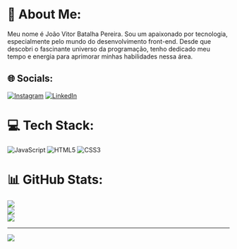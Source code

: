 # 💫 About Me:
Meu nome é João Vitor Batalha Pereira. Sou um apaixonado por tecnologia, especialmente pelo mundo do desenvolvimento front-end. Desde que descobri o fascinante universo da programação, tenho dedicado meu tempo e energia para aprimorar minhas habilidades nessa área.


## 🌐 Socials:
[![Instagram](https://img.shields.io/badge/Instagram-%23E4405F.svg?logo=Instagram&logoColor=white)](https://instagram.com/joaov.batalha) [![LinkedIn](https://img.shields.io/badge/LinkedIn-%230077B5.svg?logo=linkedin&logoColor=white)](https://linkedin.com/in/https://www.linkedin.com/in/jo%C3%A3o-pereira-7557a2203/) 

# 💻 Tech Stack:
![JavaScript](https://img.shields.io/badge/javascript-%23323330.svg?style=for-the-badge&logo=javascript&logoColor=%23F7DF1E) ![HTML5](https://img.shields.io/badge/html5-%23E34F26.svg?style=for-the-badge&logo=html5&logoColor=white) ![CSS3](https://img.shields.io/badge/css3-%231572B6.svg?style=for-the-badge&logo=css3&logoColor=white)
# 📊 GitHub Stats:
![](https://github-readme-stats.vercel.app/api?username=Joao-Pereira013&theme=gotham&hide_border=false&include_all_commits=false&count_private=false)<br/>
![](https://github-readme-streak-stats.herokuapp.com/?user=Joao-Pereira013&theme=gotham&hide_border=false)<br/>
![](https://github-readme-stats.vercel.app/api/top-langs/?username=Joao-Pereira013&theme=gotham&hide_border=false&include_all_commits=false&count_private=false&layout=compact)

---
[![](https://visitcount.itsvg.in/api?id=Joao-Pereira013&icon=0&color=0)](https://visitcount.itsvg.in)

<!-- Proudly created with GPRM ( https://gprm.itsvg.in ) -->
